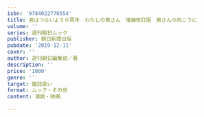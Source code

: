 ```yaml
---
isbn: '9784022770554'
title: 男はつらいよ５０周年　わたしの寅さん　増補改訂版　寅さんの向こうに
volume: ''
series: 週刊朝日ムック
publisher: 朝日新聞出版
pubdate: '2019-12-11'
cover: ''
author: 週刊朝日編集部／著
description: ''
price: '1000'
genre: ''
target: 雑誌扱い
format: ムック・その他
content: 演劇・映画

---
```

